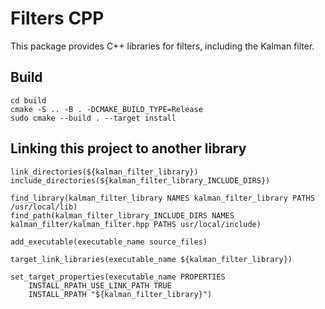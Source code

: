 # Filters CPP

This package provides C++ libraries for filters, including the Kalman filter.

## Build
```
cd build
cmake -S .. -B . -DCMAKE_BUILD_TYPE=Release
sudo cmake --build . --target install
```

## Linking this project to another library
```
link_directories(${kalman_filter_library})
include_directories(${kalman_filter_library_INCLUDE_DIRS})

find_library(kalman_filter_library NAMES kalman_filter_library PATHS /usr/local/lib)
find_path(kalman_filter_library_INCLUDE_DIRS NAMES kalman_filter/kalman_filter.hpp PATHS usr/local/include)

add_executable(executable_name source_files)

target_link_libraries(executable_name ${kalman_filter_library})

set_target_properties(executable_name PROPERTIES
    INSTALL_RPATH_USE_LINK_PATH TRUE
    INSTALL_RPATH "${kalman_filter_library}")
```
